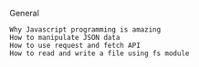 General

    Why Javascript programming is amazing
    How to manipulate JSON data
    How to use request and fetch API
    How to read and write a file using fs module
